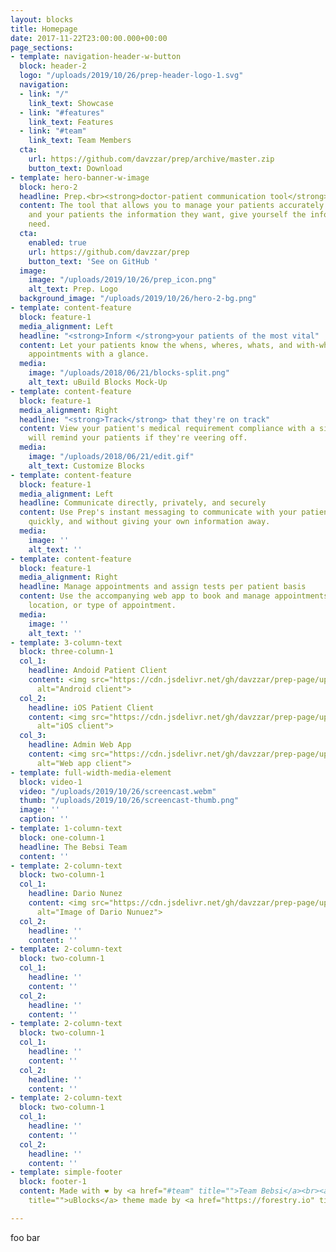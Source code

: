 ```yaml
---
layout: blocks
title: Homepage
date: 2017-11-22T23:00:00.000+00:00
page_sections:
- template: navigation-header-w-button
  block: header-2
  logo: "/uploads/2019/10/26/prep-header-logo-1.svg"
  navigation:
  - link: "/"
    link_text: Showcase
  - link: "#features"
    link_text: Features
  - link: "#team"
    link_text: Team Members
  cta:
    url: https://github.com/davzzar/prep/archive/master.zip
    button_text: Download
- template: hero-banner-w-image
  block: hero-2
  headline: Prep.<br><strong>doctor-patient communication tool</strong>
  content: The tool that allows you to manage your patients accurately and effectively.<br>Give
    and your patients the information they want, give yourself the information you
    need.
  cta:
    enabled: true
    url: https://github.com/davzzar/prep
    button_text: 'See on GitHub '
  image:
    image: "/uploads/2019/10/26/prep_icon.png"
    alt_text: Prep. Logo
  background_image: "/uploads/2019/10/26/hero-2-bg.png"
- template: content-feature
  block: feature-1
  media_alignment: Left
  headline: "<strong>Inform </strong>your patients of the most vital"
  content: Let your patients know the whens, wheres, whats, and with-whos of their
    appointments with a glance.
  media:
    image: "/uploads/2018/06/21/blocks-split.png"
    alt_text: uBuild Blocks Mock-Up
- template: content-feature
  block: feature-1
  media_alignment: Right
  headline: "<strong>Track</strong> that they're on track"
  content: View your patient's medical requirement compliance with a simple UI. Prep
    will remind your patients if they're veering off.
  media:
    image: "/uploads/2018/06/21/edit.gif"
    alt_text: Customize Blocks
- template: content-feature
  block: feature-1
  media_alignment: Left
  headline: Communicate directly, privately, and securely
  content: Use Prep's instant messaging to communicate with your patients directly,
    quickly, and without giving your own information away.
  media:
    image: ''
    alt_text: ''
- template: content-feature
  block: feature-1
  media_alignment: Right
  headline: Manage appointments and assign tests per patient basis
  content: Use the accompanying web app to book and manage appointments per department,
    location, or type of appointment.
  media:
    image: ''
    alt_text: ''
- template: 3-column-text
  block: three-column-1
  col_1:
    headline: Andoid Patient Client
    content: <img src="https://cdn.jsdelivr.net/gh/davzzar/prep-page/uploads/2019/10/27/android_client.png"
      alt="Android client">
  col_2:
    headline: iOS Patient Client
    content: <img src="https://cdn.jsdelivr.net/gh/davzzar/prep-page/uploads/2019/10/27/ios_client.png"
      alt="iOS client">
  col_3:
    headline: Admin Web App
    content: <img src="https://cdn.jsdelivr.net/gh/davzzar/prep-page/uploads/2019/10/27/web_client.png"
      alt="Web app client">
- template: full-width-media-element
  block: video-1
  video: "/uploads/2019/10/26/screencast.webm"
  thumb: "/uploads/2019/10/26/screencast-thumb.png"
  image: ''
  caption: ''
- template: 1-column-text
  block: one-column-1
  headline: The Bebsi Team
  content: ''
- template: 2-column-text
  block: two-column-1
  col_1:
    headline: Dario Nunez
    content: <img src="https://cdn.jsdelivr.net/gh/davzzar/prep-page/uploads/2019/10/27/dario_nunez.jpg"
      alt="Image of Dario Nunuez">
  col_2:
    headline: ''
    content: ''
- template: 2-column-text
  block: two-column-1
  col_1:
    headline: ''
    content: ''
  col_2:
    headline: ''
    content: ''
- template: 2-column-text
  block: two-column-1
  col_1:
    headline: ''
    content: ''
  col_2:
    headline: ''
    content: ''
- template: 2-column-text
  block: two-column-1
  col_1:
    headline: ''
    content: ''
  col_2:
    headline: ''
    content: ''
- template: simple-footer
  block: footer-1
  content: Made with ❤︎ by <a href="#team" title="">Team Bebsi</a><br><a href="https://forestry.io/blog/ubuild-a-new-theme-for-static-sites-using-blocks/"
    title="">uBlocks</a> theme made by <a href="https://forestry.io" title="">Forestry.io</a>

---
```

foo bar